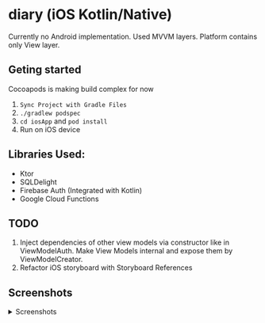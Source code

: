 # diary (iOS Kotlin/Native)

Currently no Android implementation. 
Used MVVM layers. Platform contains only View layer.

## Geting started
Cocoapods is making build complex for now
1. `Sync Project with Gradle Files`
2. `./gradlew podspec`
3. `cd iosApp` and `pod install`
4. Run on iOS device

## Libraries Used:

* Ktor
* SQLDelight
* Firebase Auth (Integrated with Kotlin)
* Google Cloud Functions

## TODO
1. Inject dependencies of other view models via constructor like in ViewModelAuth. Make View Models internal and expose them by ViewModelCreator.
2. Refactor iOS storyboard with Storyboard References

## Screenshots

<details>
  <summary>Screenshots</summary>
  
![IMG_0267](https://user-images.githubusercontent.com/26667352/112753590-bf4ef080-8fe0-11eb-9928-7bc65aa3b894.png)
![IMG_0268](https://user-images.githubusercontent.com/26667352/112753593-c249e100-8fe0-11eb-9e61-eec8f82e6c5c.png)
![IMG_0269](https://user-images.githubusercontent.com/26667352/112753594-c2e27780-8fe0-11eb-96bd-0495a0ef25a8.png)
![IMG_0271](https://user-images.githubusercontent.com/26667352/112753601-caa21c00-8fe0-11eb-8ae3-429eb343f664.png)
  
</details>
